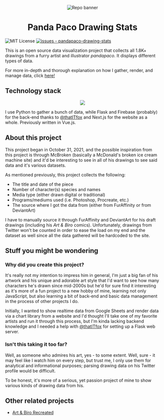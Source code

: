 <p align="center">
  <img src="https://github.com/skepfusky/pandapaco-art-statistics/blob/main/docs/project-banner-new.png?raw=true" alt="Repo banner">
</p>

<h1 align="center">Panda Paco Drawing Stats</h1>

![MIT License](https://img.shields.io/badge/license-MIT-336600)
[![issues - pandapaco-drawing-stats](https://img.shields.io/github/issues/skepfusky/pandapaco-drawing-stats)](https://github.com/skepfusky/pandapaco-drawing-stats/issues)

This is an open source data visualization project that collects all 1.8K+ drawings from a furry artist and
illustrator *pandapaco*. It displays different types of data.

For more in-depth and thorough explanation on how I gather, render, and manage data, click [here!][notebook]

## Technology stack

<p align="center">
  <img src="https://skillicons.dev/icons?i=nextjs,ts,tailwind,sass,py,flask,firebase">
</p>

I use Python to gather a bunch of data, while Flask and Firebase
(probably) for the back-end thanks to [@thatITfox][it] and Next.js for the website
as a whole. Previously written in Vue.js.

## About this project

This project began in October 31, 2021, and the possible inspiration from this
project is through McBroken (basically a McDonald's broken ice cream machine site)
and it'd be interesting to see in all of his drawings to see said data and it's various
datasets.

As mentioned previously, this project collects the following:

- The title and date of the piece
- Number of character(s) species and names
- Media type (either drawn digital or traditional)
- Programs/mediums used (i.e. Photoshop, Procreate, etc.)
- The source where I got the data from (either from FurAffinity or from DeviantArt)

I have to manually source it through FurAffinity and DeviantArt for his draft
drawings (including his *Art & Biro* comics). Unfortunately, drawings from
Twitter won't be counted in order to ease the load on my end and the dataset
as well since all the data gathered will be hardcoded to the site.

## Stuff you might be wondering

### Why did you create this project?

It's really not my intention to impress him in general, I'm just a big fan of his
artwork and his unique and adorable art style that I'd want to see how many characters
he's drawn since mid-2000s but he'd for sure find it interesting as it's more of
a fun project to a new hobby of mine, learning not only JavaScript, but also learning
a bit of back-end and basic data management in the process of other projects I do.

Initially, I wanted to show realtime data from Google Sheets and render data via
a chart library from a website and I'd thought I'll take one of my favorite
artists and run it through this process, but I'm kinda lacking backend knowledge
 and I needed a help with [@thatITfox][it] for setting up a Flask web server.

### Isn't this taking it too far?

Well, as someone who admires his art, yes - to some extent. Well, sure - it may feel
like I watch him on every step, but trust me, I only use them for analytical and
informational purposes; parsing drawing data on his Twitter profile would be difficult.

To be honest, it's more of a serious, yet passion project of mine to show various
kinds of drawing data from his.

## Other related projects

- [Art & Biro Recreated](https://github.com/skepfusky/art-and-biro-comic-vue3)

[it]: https://github.com/thatITfox
[notebook]: https://github.com/skepfusky/pandapaco-art-statistics/blob/main/data/paco-drawing-data.ipynb
